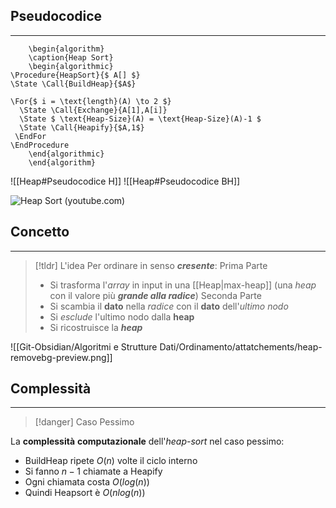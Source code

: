 ## Pseudocodice
---
```pseudo
	\begin{algorithm}
	\caption{Heap Sort}
	\begin{algorithmic}
\Procedure{HeapSort}{$ A[] $}
\State \Call{BuildHeap}{$A$}

\For{$ i = \text{length}(A) \to 2 $}
  \State \Call{Exchange}{A[1],A[i]}
  \State $ \text{Heap-Size}(A) = \text{Heap-Size}(A)-1 $
  \State \Call{Heapify}{$A,1$}
 \EndFor
\EndProcedure
	\end{algorithmic}
	\end{algorithm}
```
![[Heap#Pseudocodice H]]
![[Heap#Pseudocodice BH]]

![Heap Sort (youtube.com)](https://www.youtube.com/watch?v=_bkow6IykGM)

## Concetto
---
>[!tldr] L'idea
>Per ordinare in senso ***cresente***:
>Prima Parte
>- Si trasforma l'*array* in input in una [[Heap|max-heap]] (una *heap* con il valore più ***grande alla radice***)
>Seconda Parte
>- Si scambia il **dato** nella *radice* con il **dato** dell'*ultimo nodo*
>- Si *esclude* l'ultimo nodo dalla **heap**
>- Si ricostruisce la ***heap***

![[Git-Obsidian/Algoritmi e Strutture Dati/Ordinamento/attatchements/heap-removebg-preview.png]]

## Complessità
---
>[!danger] Caso Pessimo

La **complessità** **computazionale** dell'*heap-sort* nel caso pessimo:
- $\text{BuildHeap}$ ripete $O(n)$ volte il ciclo interno
- Si fanno $n-1$ chiamate a $\text{Heapify}$
- Ogni chiamata costa $O(log(n))$
- Quindi $\text{Heapsort}$ è $O(nlog(n))$
